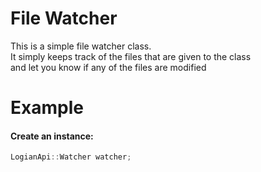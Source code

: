 # File Watcher
This is a simple file watcher class.<br>
It simply keeps track of the files that are given to the class<br>
and let you know if any of the files are modified<br>

# Example
<h4>Create an instance:</h4>

```cpp
LogianApi::Watcher watcher;
```